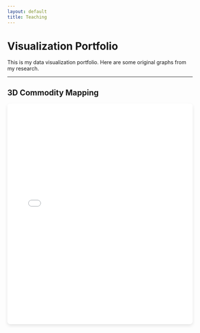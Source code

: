 ```yaml
---
layout: default
title: Teaching
---
```


# Visualization Portfolio

This is my data visualization portfolio. Here are some original graphs from my research.

---

<h2>3D Commodity Mapping</h2>
<iframe src="/assets/visualizations/commodity_cube_plot_2000.html" width="100%" height="600px" loading="lazy" style="border: none; border-radius: 8px; box-shadow: 0px 4px 8px rgba(0,0,0,0.1);"></iframe>
